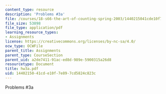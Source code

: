 ```yaml
---
content_type: resource
description: 'Problems #3a'
file: /courses/18-s66-the-art-of-counting-spring-2003/1440215041cde10f7e897cd5824c823c_hw3a.pdf
file_size: 53898
file_type: application/pdf
learning_resource_types:
- Assignments
license: https://creativecommons.org/licenses/by-nc-sa/4.0/
ocw_type: OCWFile
parent_title: Assignments
parent_type: CourseSection
parent_uid: a2de7411-91ac-ed8d-989e-5900315a26d8
resourcetype: Document
title: hw3a.pdf
uid: 14402150-41cd-e10f-7e89-7cd5824c823c
---
```

Problems #3a